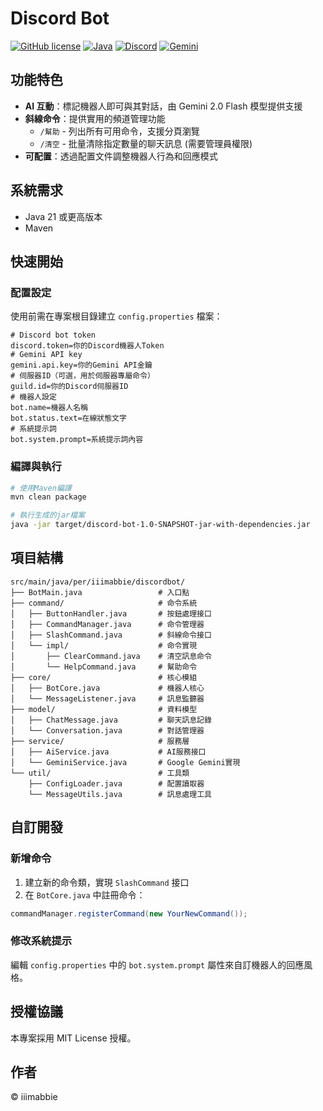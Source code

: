 # Discord Bot

[![GitHub license](https://img.shields.io/badge/license-MIT-pink.svg)](https://opensource.org/licenses/MIT)
[![Java](https://img.shields.io/badge/Java-21-orange.svg)](https://www.oracle.com/java/)
[![Discord](https://img.shields.io/badge/Discord-JDA-7289DA.svg)](https://github.com/discord-jda/JDA)
[![Gemini](https://img.shields.io/badge/AI-Gemini-blue.svg)](https://ai.google.dev/)

## 功能特色

- **AI 互動**：標記機器人即可與其對話，由 Gemini 2.0 Flash 模型提供支援
- **斜線命令**：提供實用的頻道管理功能
    - `/幫助` - 列出所有可用命令，支援分頁瀏覽
    - `/清空` - 批量清除指定數量的聊天訊息 (需要管理員權限)
- **可配置**：透過配置文件調整機器人行為和回應模式

## 系統需求

- Java 21 或更高版本
- Maven

## 快速開始

### 配置設定

使用前需在專案根目錄建立 `config.properties` 檔案：

```properties
# Discord bot token
discord.token=你的Discord機器人Token
# Gemini API key
gemini.api.key=你的Gemini API金鑰
# 伺服器ID（可選，用於伺服器專屬命令）
guild.id=你的Discord伺服器ID
# 機器人設定
bot.name=機器人名稱
bot.status.text=在線狀態文字
# 系統提示詞
bot.system.prompt=系統提示詞內容
```

### 編譯與執行

```bash
# 使用Maven編譯
mvn clean package

# 執行生成的jar檔案
java -jar target/discord-bot-1.0-SNAPSHOT-jar-with-dependencies.jar
```

## 項目結構

```
src/main/java/per/iiimabbie/discordbot/
├── BotMain.java                 # 入口點
├── command/                     # 命令系統
│   ├── ButtonHandler.java       # 按鈕處理接口
│   ├── CommandManager.java      # 命令管理器
│   ├── SlashCommand.java        # 斜線命令接口 
│   └── impl/                    # 命令實現
│       ├── ClearCommand.java    # 清空訊息命令
│       └── HelpCommand.java     # 幫助命令
├── core/                        # 核心模組
│   ├── BotCore.java             # 機器人核心
│   └── MessageListener.java     # 訊息監聽器
├── model/                       # 資料模型
│   ├── ChatMessage.java         # 聊天訊息記錄
│   └── Conversation.java        # 對話管理器
├── service/                     # 服務層
│   ├── AiService.java           # AI服務接口
│   └── GeminiService.java       # Google Gemini實現
└── util/                        # 工具類
    ├── ConfigLoader.java        # 配置讀取器
    └── MessageUtils.java        # 訊息處理工具
```

## 自訂開發

### 新增命令

1. 建立新的命令類，實現 `SlashCommand` 接口
2. 在 `BotCore.java` 中註冊命令：
```java
commandManager.registerCommand(new YourNewCommand());
```

### 修改系統提示

編輯 `config.properties` 中的 `bot.system.prompt` 屬性來自訂機器人的回應風格。

## 授權協議

本專案採用 MIT License 授權。

## 作者

© iiimabbie